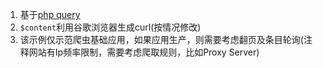 1. 基于[php query](https://github.com/punkave/phpQuery)
2. `$content`利用谷歌浏览器生成curl(按情况修改)
3. 该示例仅示范爬虫基础应用，如果应用生产，则需要考虑翻页及条目轮询(注释网站有Ip频率限制，需要考虑爬取规则，比如Proxy Server)
